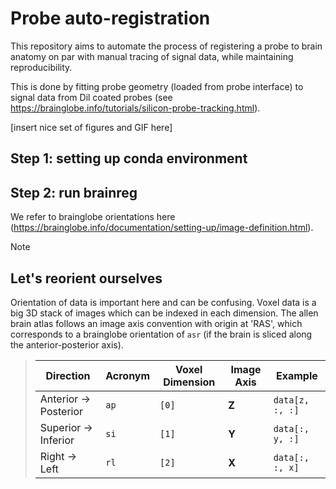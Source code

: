 # Probe auto-registration
This repository aims to automate the process of registering a probe to brain anatomy on par with manual tracing of signal data, while maintaining reproducibility. 

This is done by fitting probe geometry (loaded from probe interface) to signal data from Dil coated probes (see https://brainglobe.info/tutorials/silicon-probe-tracking.html).


[insert nice set of figures and GIF here]

## Step 1: setting up conda environment

## Step 2: run brainreg
We refer to brainglobe orientations here (https://brainglobe.info/documentation/setting-up/image-definition.html).



> [!NOTE]
> ## Let's reorient ourselves
> Orientation of data is important here and can be confusing. Voxel data is a big 3D stack of images which can be indexed in each dimension. The allen brain atlas follows an image axis convention with origin at 'RAS', which corresponds to a brainglobe orientation of `asr` (if the brain is sliced along the anterior-posterior axis).

> | Direction | Acronym | Voxel Dimension | Image Axis | Example |
> |-----------|---------|-----------------|------------|---------|
> | Anterior → Posterior | `ap` | `[0]` | **Z** | `data[z, :, :]` |
> | Superior → Inferior | `si` | `[1]` | **Y** | `data[:, y, :]` |
> | Right → Left | `rl` | `[2]` | **X** | `data[:, :, x]` |

